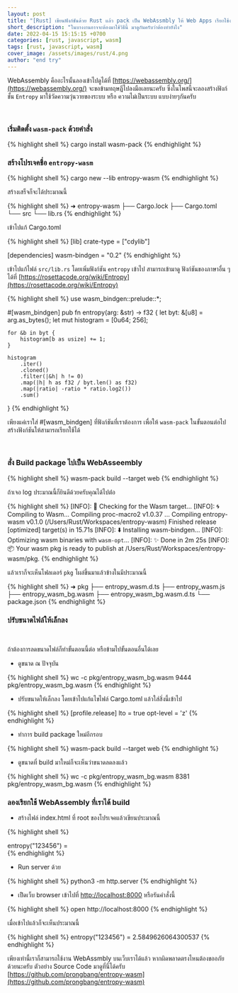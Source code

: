 ```yaml
---
layout: post
title: "[Rust] เขียนฟังก์ชันด้วย Rust แล้ว pack เป็น WebAssmbly ให้ Web Apps เรียกใช้งาน"
short_description: "ในบางงานอาจจะต้องมาใช้วิธีนี้ มาดูกันครับว่าต้องทำยังไง"
date: 2022-04-15 15:15:15 +0700
categories: [rust, javascript, wasm]
tags: [rust, javascript, wasm]
cover_image: /assets/images/rust/4.png
author: "end try"
---
```


WebAssembly คืออะไรนั้นลองเข้าไปดูได้ที่ [https://webassembly.org/](https://webassembly.org/) จะขอข้ามทฤษฎีไปลงมือเลยนะครับ ซึ่งในโพสนี้จะลองสร้างฟังก์ชั้น `Entropy` มาใช้วัดความวุ่นวายของระบบ หรือ ความไม่เป็นระบบ แบบง่ายๆกันครับ

<br>

### เริ่มติดตั้ง `wasm-pack` ด้วยคำสั่ง

{% highlight shell %}
cargo install wasm-pack
{% endhighlight %}


### สร้างโปรเจคชื่อ `entropy-wasm`

{% highlight shell %}
cargo new --lib entropy-wasm 
{% endhighlight %}

สร้างเสร็จก็จะได้ประมาณนี้

{% highlight shell %}
➜  entropy-wasm
├── Cargo.lock
├── Cargo.toml
└── src
    └── lib.rs
{% endhighlight %}


เข้าไปแก้ Cargo.toml 

{% highlight shell %}
[lib]
crate-type = ["cdylib"]

[dependencies]
wasm-bindgen = "0.2"
{% endhighlight %}

เข้าไปแก้ไฟล์ `src/lib.rs` โดยเพิ่มฟังก์ชัน `entropy` เข้าไป สามารถเข้ามาดู ฟังก์ชันของภาษาอื่น ๆได้ที่ [https://rosettacode.org/wiki/Entropy](https://rosettacode.org/wiki/Entropy)

{% highlight shell %}
use wasm_bindgen::prelude::*;

#[wasm_bindgen]
pub fn entropy(arg: &str) -> f32 {
    let byt: &[u8] = arg.as_bytes();
    let mut histogram = [0u64; 256];

    for &b in byt {
        histogram[b as usize] += 1;
    }

    histogram
        .iter()
        .cloned()
        .filter(|&h| h != 0)
        .map(|h| h as f32 / byt.len() as f32)
        .map(|ratio| -ratio * ratio.log2())
        .sum()
}
{% endhighlight %}

เพียงแค่เราใส่ #[wasm_bindgen] ที่ฟังก์ชันที่เราต้องการ เพื่อให้ `wasm-pack` ในขั้นตอนต่อไปสร้างฟังก์ชันให้สามารถเรียกใช้ได้

<br>

### สั่ง Build package ไปเป็น WebAsseembly

{% highlight shell %}
wasm-pack build --target web
{% endhighlight %}


ถ้าเจอ log ประมาณนี้ก็ยินดีด้วยครับคุณได้ไปต่่อ

{% highlight shell %}
[INFO]: 🎯  Checking for the Wasm target...
[INFO]: 🌀  Compiling to Wasm...
   Compiling proc-macro2 v1.0.37
   ...
   Compiling entropy-wasm v0.1.0 (/Users/Rust/Workspaces/entropy-wasm)
    Finished release [optimized] target(s) in 15.71s
[INFO]: ⬇️  Installing wasm-bindgen...
[INFO]: Optimizing wasm binaries with `wasm-opt`...
[INFO]: ✨   Done in 2m 25s
[INFO]: 📦   Your wasm pkg is ready to publish at /Users/Rust/Workspaces/entropy-wasm/pkg.
{% endhighlight %}

แล้วเราก็จะเห็นโฟลเดอร์ `pkg` โผล่ขึ้นมาแล้วข้างในมีประมาณนี้

{% highlight shell %}
➜  pkg
├── entropy_wasm.d.ts
├── entropy_wasm.js
├── entropy_wasm_bg.wasm
├── entropy_wasm_bg.wasm.d.ts
└── package.json
{% endhighlight %}


### ปรับขนาดไฟล์ให้เล็กลง

<br>

ถ้าต้องการลดขนาดไฟล์ก็ทำขั้นตอนนี้ต่อ หรือข้ามไปขั้นตอนอื่นได้เลย

- ดูขนาด ณ ปัจจุบัน

{% highlight shell %}
wc -c pkg/entropy_wasm_bg.wasm
   9444 pkg/entropy_wasm_bg.wasm
{% endhighlight %}

- ปรับขนาดให้เล็กลง โดยเข้าไปแก้แไขไฟล์ Cargo.toml แล้วใส่สิ่งนี้เข้าไป

{% highlight shell %}
[profile.release]
lto = true
opt-level = 'z'
{% endhighlight %}

- ทำการ build package ใหม่อีกรอบ

{% highlight shell %}
wasm-pack build --target web
{% endhighlight %}

- ดูขนาดที่ build มาใหม่ก็จะเห็นว่าขนาดลดลงแล้ว

{% highlight shell %}
wc -c pkg/entropy_wasm_bg.wasm
   8381 pkg/entropy_wasm_bg.wasm
{% endhighlight %}

### ลองเรียกใช้ WebAssembly ที่เราได้ build

- สร้างไฟล์ index.html ที่ root ของโปรเจคแล้วเขียนประมาณนี้

{% highlight shell %}
<div>
    <div>entropy("123456") = <span id="result"></span></div>
    <script type="module">
      import init, {entropy} from "./pkg/entropy_wasm.js";
      init()
        .then(() => {
          let value = entropy("123456");
          document.getElementById("result").innerText = value;
        });
    </script>
</div>
{% endhighlight %}

- Run server ด้วย

{% highlight shell %}
python3 -m http.server
{% endhighlight %}

- เปิิดเว็บ browser เข้าไปที่ [http://localhost:8000](http://localhost:8000) หรือรันคำสั่งนี้

{% highlight shell %}
open http://localhost:8000
{% endhighlight %}

เมื่อเข้าไปแล้วก็จะเห็นประมาณนี้

{% highlight shell %}
entropy("123456") = 2.5849626064300537
{% endhighlight %}

เพียงเท่านี้เราก็สามารถใช้งาน WebAssmbly บนเว็บเราได้แล้ว หากผิดพลาดตรงไหนต้องขออภัยด้วยนะครับ ตัวอย่าง Source Code มาดูที่นี่ได้ครับ [https://github.com/prongbang/entropy-wasm](https://github.com/prongbang/entropy-wasm)
